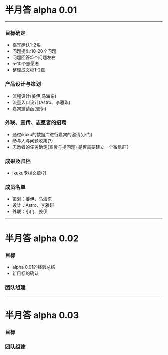 # 半月答 alpha 0.01  

-----


### 目标确定      

* 嘉宾确认1-2名
* 问题提出:10-20个问题  
* 问题回答:5个问题左右   
* 5-10个志愿者   
* 整理成文稿1-2篇  

### 产品设计与策划

* 流程设计(姜伊,马海东)   
* 流量入口设计(Astro、李雅琪)  
* 嘉宾邀请函(姜伊)   


### 外联、宣传、志愿者的招聘  

* 通过ikuku的数据库进行嘉宾的邀请(小门)  
* 参与人与问题收集(?)  
* 志愿者的任务确定(宣传与提问题) 是否需要建立一个微信群?   


### 成果及归档  

* ikuku专栏文章(?)  


### 成员名单

* 策划：姜伊，马海东  
* 设计：Astro、李雅琪
* 外联：小门、姜伊  


-----


# 半月答 alpha 0.02  


### 目标  

* alpha 0.01的经验总结   
* 新目标的确认  

### 团队组建   



-----


# 半月答 alpha 0.03  


### 目标   

### 团队组建  